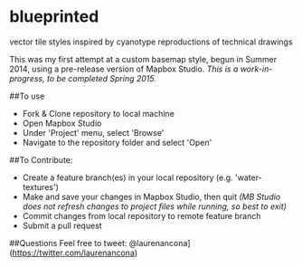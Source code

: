 blueprinted
===========================
vector tile styles inspired by cyanotype reproductions of technical drawings

This was my first attempt at a custom basemap style, begun in Summer 2014, using a pre-release version of Mapbox Studio.
_This is a work-in-progress, to be completed Spring 2015._

##To use
 - Fork & Clone repository to local machine
 - Open Mapbox Studio
 - Under 'Project' menu, select 'Browse'
 - Navigate to the repository folder and select 'Open'

##To Contribute:
 - Create a feature branch(es) in your local repository (e.g. 'water-textures')
 - Make and save your changes in Mapbox Studio, then quit _(MB Studio does not refresh changes to project files while running, so best to exit)_
 - Commit changes from local repository to remote feature branch
 - Submit a pull request

 ##Questions
 Feel free to tweet: @laurenancona](https://twitter.com/laurenancona)